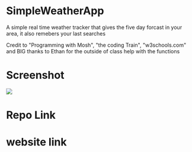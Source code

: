 # SimpleWeatherApp
A simple real time weather tracker that gives the five day forcast in your area, it also remebers your last searches

Credit to "Programming with Mosh", "the coding Train", "w3schools.com" and BIG thanks to Ethan for the outside of class help with the functions


# Screenshot
<img src= "js/">

# Repo Link



# website link
